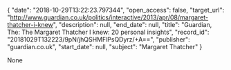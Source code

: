 {
  "date": "2018-10-29T13:22:23.797344", 
  "open_access": false, 
  "target_url": "http://www.guardian.co.uk/politics/interactive/2013/apr/08/margaret-thatcher-i-knew", 
  "description": null, 
  "end_date": null, 
  "title": "Guardian, The: The Margaret Thatcher I knew: 20 personal insights", 
  "record_id": "20181029T132223/9pN/jhQSHMFlPsQDyrz/+A==", 
  "publisher": "guardian.co.uk", 
  "start_date": null, 
  "subject": "Margaret Thatcher"
}

None